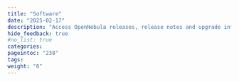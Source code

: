 ```yaml
---
title: "Software"
date: "2025-02-17"
description: "Access OpenNebula releases, release notes and upgrade information"
hide_feedback: true
#no_list: true
categories:
pageintoc: "238"
tags:
weight: "6"
---
```


<a id="software"></a>

<!--# Software -->
